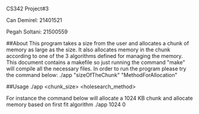 CS342 Project#3

Can Demirel: 21401521

Pegah Soltani: 21500559

##About
This program takes a size from the user and allocates a chunk of memory as large as the size. It also allocates memory in the chunk according to one of the 3 algorithms defined for managing the memory. This document contains a makefile so just running the command "make" will compile all the necessary files. In order to run the program please try the command below:
./app "sizeOfTheChunk" "MethodForAllocation"

##Usage
./app <chunk_size> <holesearch_method>


For instance the command below will allocate a 1024 KB chunk and allocate memory based on first fit algorithm
./app 1024 0


